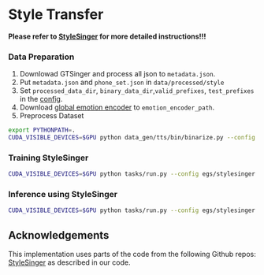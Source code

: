 # Style Transfer

**Please refer to [StyleSinger](https://github.com/AaronZ345/StyleSinger) for more detailed instructions!!!**

### Data Preparation 

1. Downlowad GTSinger and process all json to `metadata.json`.
2. Put `metadata.json`  and `phone_set.json` in `data/processed/style`
3. Set `processed_data_dir`, `binary_data_dir`,`valid_prefixes`, `test_prefixes` in the [config](./egs/stylesinger.yaml).
4. Download [global emotion encoder](https://github.com/AaronZ345/StyleSinger) to `emotion_encoder_path`. 
5. Preprocess Dataset 

```bash
export PYTHONPATH=.
CUDA_VISIBLE_DEVICES=$GPU python data_gen/tts/bin/binarize.py --config egs/stylesinger.yaml
```

### Training StyleSinger

```bash
CUDA_VISIBLE_DEVICES=$GPU python tasks/run.py --config egs/stylesinger.yaml  --exp_name StyleSinger --reset
```

### Inference using StyleSinger

```bash
CUDA_VISIBLE_DEVICES=$GPU python tasks/run.py --config egs/stylesinger.yaml  --exp_name StyleSinger --infer
```

## Acknowledgements

This implementation uses parts of the code from the following Github repos:
[StyleSinger](https://github.com/AaronZ345/StyleSinger)
as described in our code.
